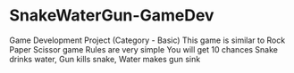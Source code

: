 # SnakeWaterGun-GameDev
Game Development Project (Category - Basic)
This game is similar to Rock Paper Scissor game
Rules are very simple
You will get 10 chances
Snake drinks water, Gun kills snake, Water makes gun sink
